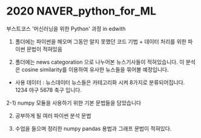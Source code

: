 # 2020 NAVER_python_for_ML
부스트코스 '머신러닝을 위한 Python' 과정 in edwith

1) 폴더에는 파이썬을 해오며 그동안 알지 못했던 코드 기법 + 데이터 처리를 위한 파이썬 문법이 적혀있음

2) 폴더에는 news categoration 으로 나누어본 뉴스기사들이 적혀있습니다. 이 분석은 cosine similarity를 이용하여 
유사한 뉴스들을 묶어볼 예정입니다. 

- 사용 데이터 : 뉴스데이터 
뉴스들은 카테고리화 시켜 8가지로 분류되어집니다. 1234 야구 5678 축구 입니다.

2-1) numpy 모듈을 사용하기 위한 기본 문법들을 담았습니다

2) 공부하게 될 여러 파이썬 분석 문법


3) 수업을 들으며 정리한 numpy pandas 용법과 그래프 문법이 적혀있다.

